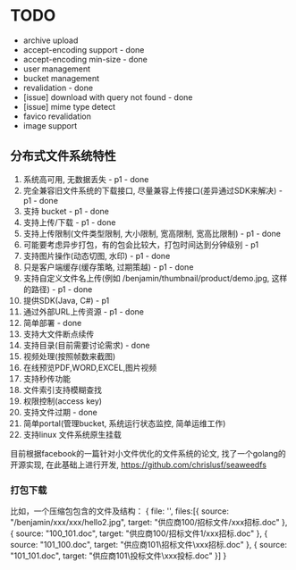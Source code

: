  # TODO

 - archive upload
 - accept-encoding support - done
 - accept-encoding min-size - done
 - user management
 - bucket management
 - revalidation - done
 - [issue] download with query not found - done
 - [issue] mime type detect
 - favico revalidation
 - image support
 
 
 ## 分布式文件系统特性

 1. 系统高可用, 无数据丢失 - p1 - done
 3. 完全兼容旧文件系统的下载接口, 尽量兼容上传接口(差异通过SDK来解决) - p1 - done
 4. 支持 bucket - p1 - done 
 5. 支持上传/下载 - p1 - done
 6. 支持上传限制(文件类型限制, 大小限制, 宽高限制, 宽高比限制) - p1 - done
 8. 可能要考虑异步打包，有的包会比较大，打包时间达到分钟级别 - p1
 9. 支持图片操作(动态切图, 水印) - p1 - done
 10. 只是客户端缓存(缓存策略, 过期策越) - p1 - done
 11. 支持自定义文件名上传(例如 /benjamin/thumbnail/product/demo.jpg, 这样的路径) - p1 - done
 13. 提供SDK(Java, C#) - p1
 19. 通过外部URL上传资源 - p1 - done
 2. 简单部署 - done
 7. 支持大文件断点续传
 12. 支持目录(目前需要讨论需求) - done
 14. 视频处理(按照帧数来截图)
 15. 在线预览PDF,WORD,EXCEL,图片视频
 16. 支持秒传功能
 17. 文件索引支持模糊查找
 18. 权限控制(access key)
 20. 支持文件过期 - done
 21. 简单portal(管理bucket, 系统运行状态监控, 简单运维工作)
 22. 支持linux 文件系统原生挂载


目前根据facebook的一篇针对小文件优化的文件系统的论文, 找了一个golang的开源实现, 在此基础上进行开发, https://github.com/chrislusf/seaweedfs

### 打包下载
比如，一个压缩包包含的文件及结构：
{
  file: '',
  files:[{ source: "/benjamin/xxx/xxx/hello2.jpg", target: "供应商100/招标文件/xxx招标.doc" },
  { source: "100_101.doc", target: "供应商100/招标文件1/xxx招标.doc" },
  { source: "101_100.doc", target: "供应商101\招标文件\xxx招标.doc" },
  { source: "101_101.doc", target: "供应商101\投标文件\xxx投标.doc" }]
}